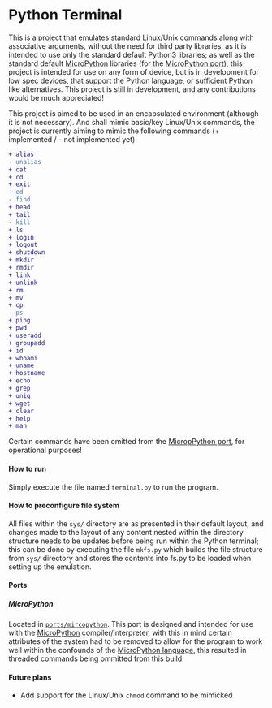 # Python Terminal
This is a project that emulates standard Linux/Unix commands along with associative arguments, without the need for third party libraries, as it is intended to use only the standard default Python3 libraries; as well as the standard default [MicroPython](https://micropython.org/) libraries (for the [MicroPython port](ports/micropython/)), this project is intended for use on any form of device, but is in development for low spec devices, that support the Python language, or sufficient Python like alternatives. This project is still in development, and any contributions would be much appreciated!

This project is aimed to be used in an encapsulated environment (although it is not necessary). And shall mimic basic/key Linux/Unix commands, the project is currently aiming to mimic the following commands (+ implemented / - not implemented yet):
 ```diff
 + alias
 - unalias
 + cat 
 + cd
 + exit
 - ed
 - find
 + head
 + tail
 - kill
 + ls
 + login
 + logout
 + shutdown
 + mkdir
 + rmdir
 + link
 + unlink
 + rm
 + mv
 + cp
 - ps
 + ping
 + pwd
 + useradd
 + groupadd
 + id
 + whoami
 + uname
 + hostname
 + echo
 + grep
 + uniq
 + wget
 + clear
 + help
 + man
 ```
Certain commands have been omitted from the [MicropPython port](ports/micropython/), for operational purposes!

#### How to run
Simply execute the file named ```terminal.py``` to run the program.

#### How to preconfigure file system
All files within the ```sys/``` directory are as presented in their default layout, and changes made to the layout of any content nested within the directory structure needs to be updates before being run within the Python terminal; this can be done by executing the file ```mkfs.py``` which builds the file structure from ```sys/``` directory and stores the contents into fs.py to be loaded when setting up the emulation.

#### Ports
##### MicroPython
Located in [```ports/mircopython```](ports/micropython). This port is designed and intended for use with the [MicroPython](https://micropython.org/) compiler/interpreter, with this in mind certain attributes of the system had to be removed to allow for the program to work well within the confounds of the [MicroPython language](https://docs.micropython.org/en/latest/reference/index.html), this resulted in threaded commands being ommitted from this build.

#### Future plans
* Add support for the Linux/Unix `chmod` command to be mimicked
